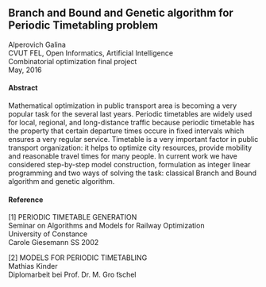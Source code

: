 <h2>Branch and Bound and Genetic algorithm for Periodic Timetabling problem</h2>

Alperovich Galina<br />
CVUT FEL, Open Informatics, Artificial Intelligence<br />
Combinatorial optimization final project<br />
May, 2016<br />

<h4>Abstract</h4>

Mathematical optimization in public transport area is becoming a very popular task for the several last years. Periodic timetables are widely used for local, regional, and long-distance traffic because periodic timetable has the property that certain departure times occure in fixed intervals which ensures a very regular service. Timetable is a very important factor in public transport organization: it helps to optimize city resources, provide mobility and reasonable travel times for many people. In current work we have considered step-by-step model construction, formulation as integer linear programming and two ways of solving the task: classical Branch and Bound algorithm and genetic algorithm.


<h4>Reference</h4>

[1] PERIODIC TIMETABLE GENERATION<br />
Seminar on Algorithms and Models for Railway Optimization<br />
University of Constance<br />
Carole Giesemann SS 2002<br />


[2] MODELS FOR PERIODIC TIMETABLING<br />
Mathias Kinder<br />
Diplomarbeit bei Prof. Dr. M. Gro ̈tschel<br />
